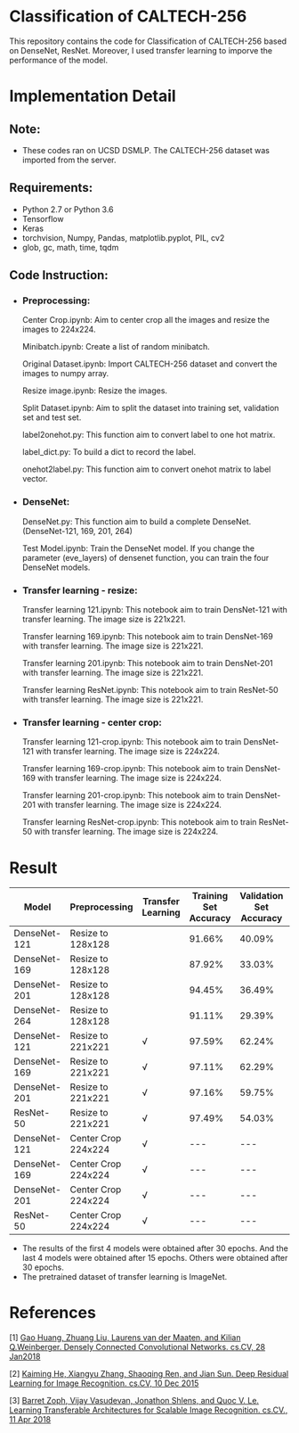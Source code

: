 # Classification of CALTECH-256

This repository contains the code for Classification of CALTECH-256 based on DenseNet, ResNet. Moreover, I used transfer learning to imporve the performance of the model. 

# Implementation Detail

## Note:
* These codes ran on UCSD DSMLP. The CALTECH-256 dataset was imported from the server.

## Requirements:
* Python 2.7 or Python 3.6
* Tensorflow 
* Keras
* torchvision, Numpy, Pandas, matplotlib.pyplot, PIL, cv2
* glob, gc, math, time, tqdm

## Code Instruction:
* ### Preprocessing:
  Center Crop.ipynb: Aim to center crop all the images and resize the images to 224x224.
  
  Minibatch.ipynb: Create a list of random minibatch.
  
  Original Dataset.ipynb: Import CALTECH-256 dataset and convert the images to numpy array.
  
  Resize image.ipynb: Resize the images.
  
  Split Dataset.ipynb: Aim to split the dataset into training set, validation set and test set.
  
  label2onehot.py: This function aim to convert label to one hot matrix.
  
  label_dict.py: To build a dict to record the label.
  
  onehot2label.py: This function aim to convert onehot matrix to label vector.
  
* ### DenseNet:
  DenseNet.py: This function aim to build a complete DenseNet. (DenseNet-121, 169, 201, 264)
  
  Test Model.ipynb: Train the DenseNet model. If you change the parameter (eve_layers) of densenet function, you can train the four DenseNet models.
  
* ### Transfer learning - resize:
  Transfer learning 121.ipynb: This notebook aim to train DensNet-121 with transfer learning. The image size is 221x221.
  
  Transfer learning 169.ipynb: This notebook aim to train DensNet-169 with transfer learning. The image size is 221x221.
  
  Transfer learning 201.ipynb: This notebook aim to train DensNet-201 with transfer learning. The image size is 221x221.
  
  Transfer learning ResNet.ipynb: This notebook aim to train ResNet-50 with transfer learning. The image size is 221x221.
  
* ### Transfer learning - center crop:
  Transfer learning 121-crop.ipynb: This notebook aim to train DensNet-121 with transfer learning. The image size is 224x224.
  
  Transfer learning 169-crop.ipynb: This notebook aim to train DensNet-169 with transfer learning. The image size is 224x224.
  
  Transfer learning 201-crop.ipynb: This notebook aim to train DensNet-201 with transfer learning. The image size is 224x224.
  
  Transfer learning ResNet-crop.ipynb: This notebook aim to train ResNet-50 with transfer learning. The image size is 224x224.

# Result
| Model | Preprocessing | Transfer Learning | Training Set Accuracy | Validation Set Accuracy | Test Set Accuracy |
| --- | --- | --- | --- | --- | --- |
| DenseNet-121 | Resize to 128x128 | | 91.66% | 40.09% | / |
| DenseNet-169 | Resize to 128x128 | | 87.92% | 33.03% | / |
| DenseNet-201 | Resize to 128x128 | | 94.45% | 36.49% | / |
| DenseNet-264 | Resize to 128x128 | | 91.11% | 29.39% | / |
| DenseNet-121 | Resize to 221x221 | √ | 97.59% | 62.24% | 61.37% |
| DenseNet-169 | Resize to 221x221 | √ | 97.11% | 62.29% | 61.69% |
| DenseNet-201 | Resize to 221x221 | √ | 97.16% | 59.75% | 59.39% |
| ResNet-50 | Resize to 221x221 | √ | 97.49% | 54.03% | 54.21% |
| DenseNet-121 | Center Crop 224x224 | √ | --- | --- | --- |
| DenseNet-169 | Center Crop 224x224 | √ | --- | --- | --- |
| DenseNet-201 | Center Crop 224x224 | √ | --- | --- | --- |
| ResNet-50 | Center Crop 224x224 | √ | --- | --- | --- |
* The results of the first 4 models were obtained after 30 epochs. And the last 4 models were obtained after 15 epochs. Others were obtained after 30 epochs.
* The pretrained dataset of transfer learning is ImageNet.

# References
[1] [Gao Huang, Zhuang Liu, Laurens van der Maaten, and Kilian Q.Weinberger. Densely Connected Convolutional Networks. cs.CV, 28 Jan2018](https://arxiv.org/pdf/1608.06993.pdf)

[2] [Kaiming He, Xiangyu Zhang, Shaoqing Ren, and Jian Sun. Deep Residual Learning for Image Recognition. cs.CV, 10 Dec 2015](https://arxiv.org/pdf/1512.03385.pdf)

[3] [Barret Zoph, Vijay Vasudevan, Jonathon Shlens, and Quoc V. Le. Learning Transferable Architectures for Scalable Image Recognition. cs.CV., 11 Apr 2018](https://arxiv.org/pdf/1707.07012.pdf)
